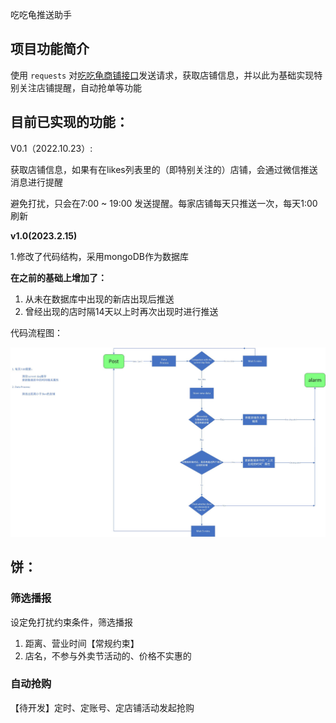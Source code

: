 吃吃龟推送助手



## 项目功能简介

使用 `requests` 对[吃吃龟商铺接口](https://shop.laiyangni.com/api/lyn/wechat/home/shopInfo/v2)发送请求，获取店铺信息，并以此为基础实现特别关注店铺提醒，自动抢单等功能

## 目前已实现的功能：

V0.1（2022.10.23）:

获取店铺信息，如果有在likes列表里的（即特别关注的）店铺，会通过微信推送消息进行提醒

避免打扰，只会在7:00 ~ 19:00 发送提醒。每家店铺每天只推送一次，每天1:00刷新

**v1.0(2023.2.15)**

1.修改了代码结构，采用mongoDB作为数据库

**在之前的基础上增加了：**
1. 从未在数据库中出现的新店出现后推送 
2. 曾经出现的店时隔14天以上时再次出现时进行推送
   
代码流程图：

![frame](https://github.com/Lawrence-sama/Gui_aide/blob/master/picture/Gui%20Assistant.jpg)


## 饼：

### 筛选播报

设定免打扰约束条件，筛选播报

1. 距离、营业时间【常规约束】
2. 店名，不参与外卖节活动的、价格不实惠的


### 自动抢购

【待开发】定时、定账号、定店铺活动发起抢购
